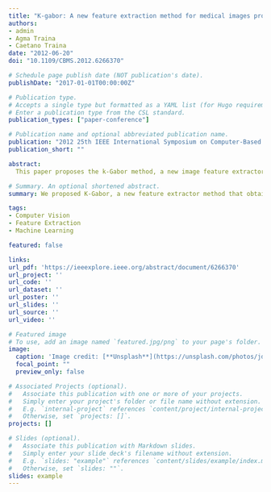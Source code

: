 ```yaml
---
title: "K-gabor: A new feature extraction method for medical images providing internal analysis"
authors:
- admin
- Agma Traina
- Caetano Traina
date: "2012-06-20"
doi: "10.1109/CBMS.2012.6266370"

# Schedule page publish date (NOT publication's date).
publishDate: "2017-01-01T00:00:00Z"

# Publication type.
# Accepts a single type but formatted as a YAML list (for Hugo requirements).
# Enter a publication type from the CSL standard.
publication_types: ["paper-conference"]

# Publication name and optional abbreviated publication name.
publication: "2012 25th IEEE International Symposium on Computer-Based Medical Systems (CBMS)"
publication_short: ""

abstract:
  This paper proposes the k-Gabor method, a new image feature extractor that captures texture information from medical image regions without a costly segmentation usually associated to texture extractors. It employs Gabor filters, thus, the k-Gabor method can quantify texture information from specific regions, tissues and internal structures of the images providing a succint representation for a richer image analysis. The feature vectors generated describe the images more precisely than other methods from the literature, as shown in the experiments. Besides providing meaningful information from the images, the cost to obtain it is very small, since the total time to extract the k-Gabor features was always only fractions of seconds.

# Summary. An optional shortened abstract.
summary: We proposed K-Gabor, a new feature extractor method that obtains gabor features in different levels of the image.

tags:
- Computer Vision
- Feature Extraction
- Machine Learning

featured: false

links:
url_pdf: 'https://ieeexplore.ieee.org/abstract/document/6266370'
url_project: ''
url_code: ''
url_dataset: ''
url_poster: ''
url_slides: ''
url_source: ''
url_video: ''

# Featured image
# To use, add an image named `featured.jpg/png` to your page's folder. 
image:
  caption: 'Image credit: [**Unsplash**](https://unsplash.com/photos/jdD8gXaTZsc)'
  focal_point: ""
  preview_only: false

# Associated Projects (optional).
#   Associate this publication with one or more of your projects.
#   Simply enter your project's folder or file name without extension.
#   E.g. `internal-project` references `content/project/internal-project/index.md`.
#   Otherwise, set `projects: []`.
projects: []

# Slides (optional).
#   Associate this publication with Markdown slides.
#   Simply enter your slide deck's filename without extension.
#   E.g. `slides: "example"` references `content/slides/example/index.md`.
#   Otherwise, set `slides: ""`.
slides: example
---
```

